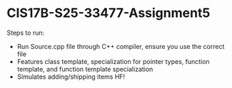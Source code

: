 # CIS17B-S25-33477-Assignment5
Steps to run:
- Run Source.cpp file through C++ compiler, ensure you use the correct file
- Features class template, specialization for pointer types, function template, and function template specialization 
- Simulates adding/shipping items
HF!